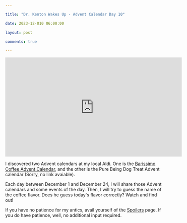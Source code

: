 ```yaml
---

title: "Dr. Kenton Wakes Up - Advent Calendar Day 10"

date: 2023-12-010 06:00:00

layout: post

comments: true

---
```


<iframe width="560" height="315" src="https://www.youtube.com/embed/hmsA0Yifb08?si=vS3xXNACi6bPnQTw" title="YouTube video player" frameborder="0" allow="accelerometer; autoplay; clipboard-write; encrypted-media; gyroscope; picture-in-picture; web-share" allowfullscreen></iframe>

 

I discovered two Advent calendars at my local Aldi. One is the [Barissimo Coffee Advent Calendar](https://www.aldi.us/en/products/advent-holiday-calendars/list/detail/ps/p/barissimo-coffee-advent-calendar-2/), and the other is the Pure Being Dog Treat Advent calendar (Sorry, no link avaiable).

  

Each day between December 1 and December 24, I will share those Advent calendars and some events of the day. Then, I will try to guess the name of the coffee flavor. Does he guess today's flavor correctly? Watch and find out!

  

If you have no patience for my antics, avail yourself of the [Spoilers](https://thecapableone.com/spoilers.html) page. If you do have patience, well, no additional input required.